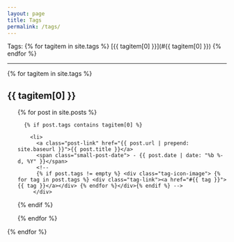 ```yaml
---
layout: page
title: Tags
permalink: /tags/
---
```


<!--from http://hamishwillee.github.io/2014/06/06/tags-in-jekyll-without-plugins/ -->

Tags: {% for tagitem in site.tags %} [{{ tagitem[0] }}](#{{ tagitem[0] }}) {% endfor %}


<hr>

{% for tagitem in site.tags %}

<div id="{{ tagitem[0] }}">
<h2> {{ tagitem[0] }} </h2>
 <ul>
  {% for post in site.posts %}
 
      {% if post.tags contains tagitem[0] %}
         
        <li>
          <a class="post-link" href="{{ post.url | prepend: site.baseurl }}">{{ post.title }}</a>
          <span class="small-post-date"> - {{ post.date | date: "%b %-d, %Y" }}</span>
          <!--
          {% if post.tags != empty %} <div class="tag-icon-image"> {% for tag in post.tags %} <div class="tag-link"><a href="#{{ tag }}">{{ tag }}</a></div> {% endfor %}</div>{% endif %} -->
         </div>
</li>
      {% endif %}

  {% endfor %}
</ul>

</div>
{% endfor %}



